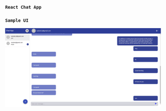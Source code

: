 ### `React Chat App`

### `Sample UI`

![alt text](https://github.com/razbotics/chat-app/blob/master/chat-app.png?raw=true)
